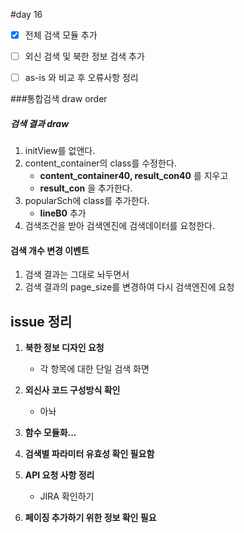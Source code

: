 #day 16

- [x] 전체 검색 모듈 추가
- [ ] 외신 검색 및 북한 정보 검색 추가
- [ ] as-is 와 비교 후 오류사항 정리


###통합검색 draw order
##### 검색 결과 draw
1. initView를 없앤다.
1. content_container의 class를 수정한다.
    - **content_container40, result_con40** 를 지우고
    - **result_con** 을 추가한다.
1. popularSch에 class를 추가한다.
    - **lineB0** 추가
1. 검색조건을 받아 검색엔진에 검색데이터를 요청한다.

#### 검색 개수 변경 이벤트
1. 검색 결과는 그대로 놔두면서
1. 검색 결과의 page_size를 변경하여 다시 검색엔진에 요청


## issue 정리
1. **북한 정보 디자인 요청**
    - 각 항목에 대한 단일 검색 화면
1. **외신사 코드 구성방식 확인**
    - 아놔
1. **함수 모듈화...**

1. **검색별 파라미터 유효성 확인 필요함**
1. **API 요청 사항 정리**
    - JIRA 확인하기
1. **페이징 추가하기 위한 정보 확인 필요**
